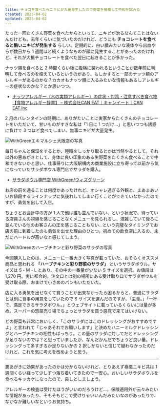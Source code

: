 ```yaml
---
title: チョコを食べたらニキビが大量発生したので野菜を接種して中和を試みる
created: 2025-04-02
updated: 2025-04-02
---
```


たった一回たくさん野菜を食べたからといって、ニキビが治るなんてことはないんだけども。去年くらいに気づいたのだけれど、どうにも **チョコレートを食べると酷いニキビが発生する** らしい。定期的に、白い膿みたいな液体やら出血やらが数日から 1 週間ほど続くようなものが顔に発生することがあったのだけれど、それが大抵チョコレートを食べた翌日に起きることが多かった。

ナッツ類を食べると 2 時間くらい後に腹痛に襲われるということが数年前に判明して食べるのを控えているというのがあり、もしかすると一部のナッツ類のアレルギーがあるのかな？カカオもナッツ類に入るみたいな情報もあるしアレルギーの症状なのかな？とか思いつつ。

- [ナッツアレルギー（木の実類アレルギー）の症状・対策・注意すべき食べ物【食物アレルギー辞書】 – 株式会社CAN EAT｜キャンイート｜CAN EAT.Inc  ](https://about.caneat.jp/column/nuts_allergy/)

2 月のバレンタインの時期に、ありがたいことに実家からたくさんのチョコレートをいただいて、甘いものがすきな私は「1 日に 1 つだけ…」と思いつつも誘惑に負けて 3 つほど食べてしまい、無事ニキビが大量発生。

![WithGreenエキマルシェ大阪店の写真](1173f3a8-4f10-4ef5-7acc-3d41a657ca00)

毎日ちゃんと保湿をするとか、睡眠をしっかり取るとかは当然やるとして。それ以外の悪あがきとして、身体に良い印象のある生野菜をたくさん食べることで中和できないかと思い、仕事帰りに大阪駅構内の商業施設に立ち寄って以前から気になっていたサラダボウル専門店でサラダを購入。

- [サラダボウル専門店 WithGreen/ウィズグリーン](https://withgreen.club/)

お店の前を通ることは何度かあったけれど、オシャレ過ぎる外観と、まあまあいいお値段するラインナップに気後れしてしまい行くことができていなかったのですが、勇気を出して入店。

ちょうどお会計中の方が 1 人で他は誰も並んでいない、という状況で、待っている店員さんの視線を感じることなくメニューを見られるし、混雑していて後ろに並んでいる他のお客さんの圧を感じることもない…という完璧なタイミングでお店の前に到着したのも勇気を出せた理由のひとつ。初めての飲食店に入るの、未だにハードルが高いなと感じてしまう。

![WithGreenのハーブチキンと彩り野菜のサラダの写真](203a4de9-c00a-413d-fdb7-26a8f8d07500)

今回購入したのは、メニューに一番大きく写真が載っていた、おそらくオススメ商品と思われる **「ハーブチキンと彩り野菜のサラダ」** というサラダボウル。サイズは S・M・L とあり、その中の一番量が少ない S サイズを選択。お値段は 1,270 円。実に都会的。注文口とは別の場所にある受け取り口でサラダボウルを受け取る際、おまけで小さめのパンもいただいた。

店に入る勇気を出せなくて買うことが出来なかったら困るからと、普通にサラダとは別に食事の用意をしていたので S サイズを選んだのですが、「主食。」「一杯で、満足できるサラダボウル。」とウェブサイトに載っているくらいには量が多め。スーパーの惣菜売り場でちょっとサラダを買う感覚で来てはいけない。

どの野菜も非常においしく、「このサラダにはこのドレッシングがおすすめですよ」と言われて「じゃあそれでお願いします」と決めたハニーミルクドレッシングとハーブチキンの相性もばっちり。この量のサラダに対してだとドレッシングが足りないのでは？と思っていましたが、なんだかんだでちょうど良い量。ドレッシングって多すぎるか足りないかの 2 択しかないと信じて疑わなかったのだけれど、これを気に考えを改めようと思う。

---

悪あがきに効果があったのかは分からないけれど、とりあえず極悪ニキビ共は 1 週間くらい経って少しずつ落ち着いてきたので一安心。おいしいサラダボウルを食べるキッカケになったので、良しとしましょう。

アレルギーの検査は受けたほうがいいのだろうけど…。保険適用外が云々みたいな情報があったり、そもそもどこで受けりゃいいんだみたいなのがあったりで、なかなか難しいなというお気持ち。
